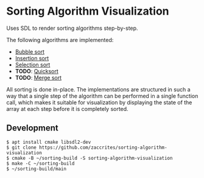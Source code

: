 
# Sorting Algorithm Visualization

Uses SDL to render sorting algorithms step-by-step.

The following algorithms are implemented:

* [Bubble sort](https://en.wikipedia.org/wiki/Bubble_sort)
* [Insertion sort](https://en.wikipedia.org/wiki/Insertion_sort)
* [Selection sort](https://en.wikipedia.org/wiki/Selection_sort)
* **TODO**: [Quicksort](https://en.wikipedia.org/wiki/Quicksort)
* **TODO**: [Merge sort](https://en.wikipedia.org/wiki/Merge_sort)

All sorting is done in-place.
The implementations are structured in such a way that a single step
of the algorithm can be performed in a single function call,
which makes it suitable for visualization by displaying the state of the
array at each step before it is completely sorted.


## Development

    $ apt install cmake libsdl2-dev
    $ git clone https://github.com/zaccrites/sorting-algorithm-visualization
    $ cmake -B ~/sorting-build -S sorting-algorithm-visualization
    $ make -C ~/sorting-build
    $ ~/sorting-build/main
